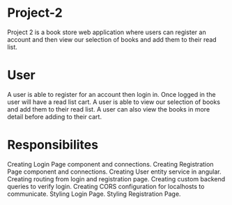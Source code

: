 # Project-2

Project 2 is a book store web application where users can register an account and then view our selection of books and add them to their read list.

# User

A user is able to register for an account then login in. Once logged in the user will have a read list cart. A user is able to view our selection of books and add them to their read list. A user can also view the books in more detail before adding to their cart.

# Responsibilites

Creating Login Page component and connections.
Creating Registration Page component and connections.
Creating User entity service in angular.
Creating routing from login and registration page.
Creating custom backend queries to verify login.
Creating CORS configuration for localhosts to communicate.
Styling Login Page.
Styling Registration Page. 
